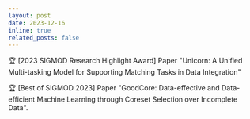 ```yaml
---
layout: post
date: 2023-12-16
inline: true
related_posts: false
---
```


:trophy: [2023 SIGMOD Research Highlight Award] Paper "Unicorn: A Unified Multi-tasking Model for Supporting Matching Tasks in Data Integration"

:trophy: [Best of SIGMOD 2023] Paper "GoodCore: Data-effective and Data-efficient Machine Learning through Coreset Selection over Incomplete Data".
